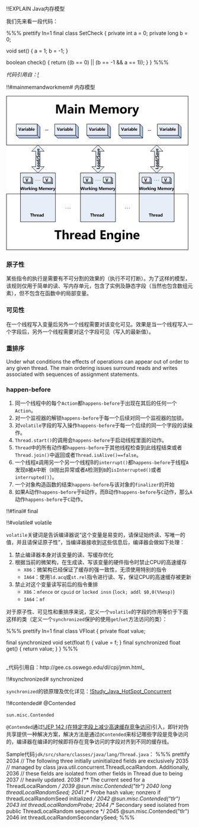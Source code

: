 !!EXPLAIN
Java内存模型

我们先来看一段代码：

%%% prettify ln=1
final class SetCheck {
  private int  a = 0;
  private long b = 0;

  void set() {
    a =  1;
    b = -1;
  }

  boolean check() {
    return ((b ==  0) ||
            (b == -1 && a == 1)); 
  }
}
%%%

_代码引用自：[!](http://gee.cs.oswego.edu/dl/cpj/jmm.html)_


!!#mainmemandworkmem# 内存模型

<img src="jmm.png"/>

### 原子性

某些指令的执行是需要有不可分割的效果的（执行不可打断）。为了这样的模型，该规则仅用于简单的读、写内存单元，包含了实例及静态字段（当然也包含数组元素），但不包含在函数中的局部变量。

### 可见性

在一个线程写入变量后另外一个线程需要对该变化可见。效果是当一个线程写入一个字段后，另外一个线程需要对这个字段可见（写入的最新值）。

### 重排序

Under what conditions the effects of operations can appear out of order to any given thread. The main ordering issues surround reads and writes associated with sequences of assignment statements.

### happen-before

1. 同一个线程中的每个`Action`都`happens-before`于出现在其后的任何一个`Action`。
1. 对一个监视器的解锁`happens-before`于每一个后续对同一个监视器的加锁。
1. 对`volatile`字段的写入操作`happens-before`于每一个后续的同一个字段的读操作。
1. `Thread.start()`的调用会`happens-before`于启动线程里面的动作。
1. `Thread`中的所有动作都`happens-before`于其他线程检查到此线程结束或者`Thread.join()`中返回或者`Thread.isAlive()==false`。
1. 一个线程`A`调用另一个另一个线程B的`interrupt()`都`happens-before`于线程`A`发现`B`被`A`中断（`B`抛出异常或者`A`检测到`B`的`isInterrupted()`或者`interrupted()`）。
1. 一个对象构造函数的结束`happens-before`与该对象的`finalizer`的开始
1. 如果A动作`happens-before`于`B`动作，而B动作`happens-before`与`C`动作，那么`A`动作`happens-before`于`C`动作。

!!#final# final


!!#volatile# volatile

`volatile`关键词是告诉编译器说“这个变量是易变的，请保证始终读、写唯一的值，并且请保证原子性”，当编译器接收到这些信息后，编译器会做如下处理：

1. 禁止编译器本身对该变量的读、写缓存优化
1. 根据当前的微架构，在生成读、写该变量的硬件指令时禁止CPU的高速缓存
    * `X86`：微架构已经保证了缓存的强一致性，无须使用特别的指令
    * `IA64`：使用`ld.acq`或`st.rel`指令进行读、写，保证CPU的高速缓存被更新
1. 禁止对这个变量读写前后的指令重排
    * `X86`：`mfence` or `cpuid` or `locked insn` (`lock; addl $0,0(%%esp)`)
    * `IA64`：`mf`

对于原子性、可见性和重排序来说，定义一个`volatile`的字段的作用等价于下面这样的类（定义一个`synchronized`保护的使用`get`/`set`方法访问的类）：

%%% prettify ln=1
final class VFloat {
  private float value;

  final synchronized void  set(float f) { value = f; }
  final synchronized float get()        { return value; }
}
%%%

<br>
_代码引用自：http://gee.cs.oswego.edu/dl/cpj/jmm.html_

!!#synchronized# synchronized


`synchronized`的锁原理及优化详见：[!Study_Java_HotSpot_Concurrent](https://code.google.com/p/hatter-source-code/wiki/Study_Java_HotSpot_Concurrent)

!!#contended# @Contended

<span class="glyphicon glyphicon-thumbs-down" style="color:red;"></span> `sun.misc.Contended`

`@Contended`通过[!JEP 142 (在特定字段上减少高速缓存竞争访问)](http://openjdk.java.net/jeps/142)引入，即针对伪共享提供一种解决方案，解决方法是通过`@Contended`来标记哪些字段是竞争访问的，编译器在编译的时候即将存在竞争访问的字段对齐到不同的缓存线。

Sample代码`jdk/src/share/classes/java/lang/Thread.java`：
%%% prettify
2034     // The following three initially uninitialized fields are exclusively
2035     // managed by class java.util.concurrent.ThreadLocalRandom. Additionally,
2036     // these fields are isolated from other fields in Thread due to being
2037     // heavily updated.
2038     /** The current seed for a ThreadLocalRandom */
2039     @sun.misc.Contended("tlr")
2040     long threadLocalRandomSeed;
2041     /** Probe hash value; nonzero if threadLocalRandomSeed initialized */
2042     @sun.misc.Contended("tlr")
2043     int threadLocalRandomProbe;
2044     /** Secondary seed isolated from public ThreadLocalRandom sequence */
2045     @sun.misc.Contended("tlr")
2046     int threadLocalRandomSecondarySeed;
%%%




